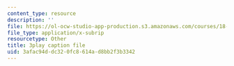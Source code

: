 ```yaml
---
content_type: resource
description: ''
file: https://ol-ocw-studio-app-production.s3.amazonaws.com/courses/18-01sc-single-variable-calculus-fall-2010/3afac94ddc320fc8614ad8bb2f3b3342_7K1sB05pE0A.srt
file_type: application/x-subrip
resourcetype: Other
title: 3play caption file
uid: 3afac94d-dc32-0fc8-614a-d8bb2f3b3342
---
```

